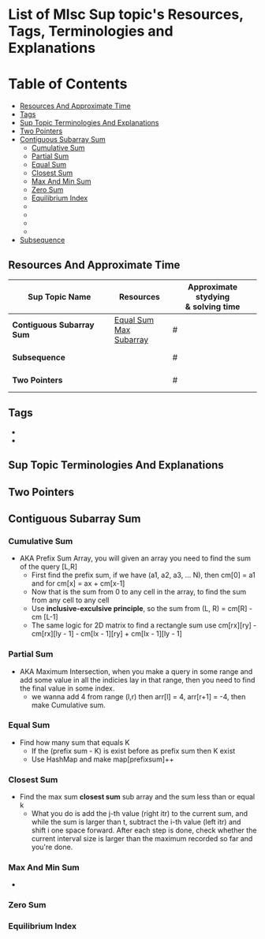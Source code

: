 # List of MIsc Sup topic's Resources, Tags, Terminologies and Explanations 

Table of Contents
================= 

- [Resources And Approximate Time](#resources-and-approximate-time)
- [Tags](#tags)
- [Sup Topic Terminologies And Explanations](#sup-topic-terminologies-and-explanations)
- [Two Pointers](#two-pointers)
- [Contiguous Subarray Sum](#contiguous-subaaray)
  * [Cumulative Sum](#cumulative-sum)
  * [Partial Sum](#partial-sum)
  * [Equal Sum](#equal-sum)
  * [Closest Sum](#closest-sum)
  * [Max And Min Sum](#max-and-min-sum)
  * [Zero Sum](#zero-sum)
  * [Equilibrium Index](#equilibrium-index)
  * [](#)
  * [](#)
  * [](#)
  * [](#)
- [Subsequence](#subsequence)
   
   

## Resources And Approximate Time

Sup Topic Name   | Resources   | Approximate stydying <br> & solving time
-------------| -------------   |-------------   
**Contiguous Subarray Sum**|[Equal Sum](https://leetcode.com/problems/subarray-sum-equals-k/solution/)<br>[Max Subarray](https://en.wikipedia.org/wiki/Maximum_subarray_problem)<br> | #
**Subsequence**|[]()<br>[]()<br> | #
**Two Pointers**|[]()<br>[]()<br> | #

## Tags
-
-

## Sup Topic Terminologies And Explanations
## Two Pointers
## Contiguous Subarray Sum
### Cumulative Sum
- AKA Prefix Sum Array, you will given an array you need to find the sum of the query [L,R]
  - First find the prefix sum, if we have (a1, a2, a3, ... N), then cm[0] = a1 and for cm[x] = ax + cm[x-1]
  - Now that is the sum from 0 to any cell in the array, to find the sum from any cell to any cell
  - Use **inclusive-exculsive principle**, so the sum from (L, R) = cm[R] - cm [L-1]
  - The same logic for 2D matrix to find a rectangle sum use cm[rx][ry] - cm[rx][ly - 1] - cm[lx - 1][ry] + cm[lx - 1][ly - 1]
### Partial Sum
- AKA Maximum Intersection, when you make a query in some range and add some value in all the indicies lay in that range, then you need to find the final value in some index.
   - we wanna add 4 from range (l,r) then arr[l] = 4, arr[r+1] = -4, then make Cumulative sum.

### Equal Sum
- Find how many sum that equals K
  - If the (prefix sum - K) is exist before as prefix sum then K exist
  - Use HashMap and make map[prefixsum]++
### Closest Sum
- Find the max sum **closest sum** sub array and the sum less than or equal k
  - What you do is add the j-th value (right itr) to the current sum, and while the sum is larger than t, subtract the i-th value (left itr) and shift i one space forward. After each step is done, check whether the current interval size is larger than the maximum recorded so far and you're done.
### Max And Min Sum
- 
### Zero Sum
### Equilibrium Index

